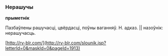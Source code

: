 ### Нерашучы
**прыметнік**

Пазбаўлены рашучасці, цвёрдасці, поўны ваганняў. Н. адказ. || назоўнік: нерашучасць.

<a rel="author">[http://rv-blr.com/](http://rv-blr.com/slounik.jsp?letterId=0&maskId=0&pageId=1913)</a>
